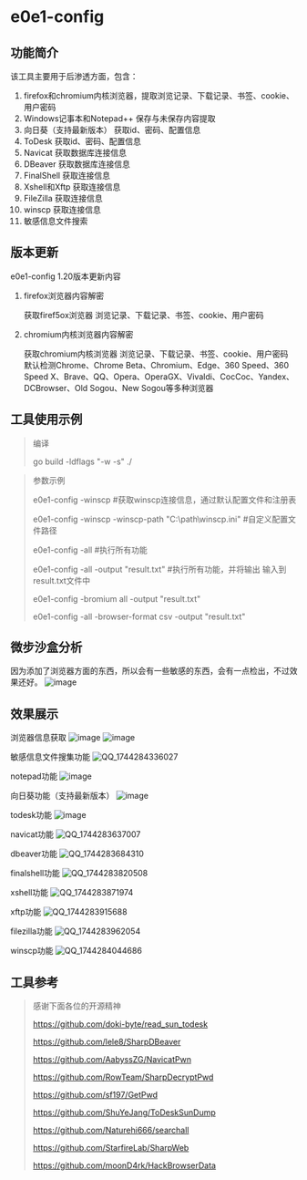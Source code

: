 ﻿# e0e1-config

## 功能简介
  该工具主要用于后渗透方面，包含：
  1. firefox和chromium内核浏览器，提取浏览记录、下载记录、书签、cookie、用户密码
  2. Windows记事本和Notepad++ 保存与未保存内容提取
  3. 向日葵（支持最新版本）  获取id、密码、配置信息
  4. ToDesk  获取id、密码、配置信息
  5. Navicat  获取数据库连接信息
  6. DBeaver  获取数据库连接信息
  7. FinalShell  获取连接信息
  8. Xshell和Xftp  获取连接信息
  9. FileZilla  获取连接信息
  10. winscp  获取连接信息
  11. 敏感信息文件搜索

## 版本更新
e0e1-config 1.20版本更新内容
  1. firefox浏览器内容解密

      获取firef5ox浏览器 浏览记录、下载记录、书签、cookie、用户密码
  3. chromium内核浏览器内容解密

      获取chromium内核浏览器 浏览记录、下载记录、书签、cookie、用户密码
    默认检测Chrome、Chrome Beta、Chromium、Edge、360 Speed、360 Speed X、Brave、QQ、Opera、OperaGX、Vivaldi、CocCoc、Yandex、DCBrowser、Old Sogou、New Sogou等多种浏览器

## 工具使用示例
> 编译
> 
> go build -ldflags "-w -s" ./
> 

> 参数示例
> 
>   e0e1-config -winscp   #获取winscp连接信息，通过默认配置文件和注册表
> 
>   e0e1-config -winscp -winscp-path "C:\path\winscp.ini"  #自定义配置文件路径
> 
>   e0e1-config -all      #执行所有功能
> 
>   e0e1-config -all -output "result.txt"   #执行所有功能，并将输出 输入到result.txt文件中
>
>   e0e1-config -bromium all -output "result.txt"
>
>  e0e1-config -all -browser-format csv -output "result.txt"
> 

## 微步沙盒分析
因为添加了浏览器方面的东西，所以会有一些敏感的东西，会有一点检出，不过效果还好。
![image](https://github.com/user-attachments/assets/a4bd2ec1-f436-4236-ab04-166de63844ec)


## 效果展示
浏览器信息获取
![image](https://github.com/user-attachments/assets/5969b2df-cd24-45fa-9971-f71a629d70b1)
![image](https://github.com/user-attachments/assets/ef190458-1cd6-4265-93dc-dce40571f018)


敏感信息文件搜集功能
![QQ_1744284336027](https://github.com/user-attachments/assets/5f87126e-6ec6-428d-9c85-f158edee5f5a)

notepad功能
![image](https://github.com/user-attachments/assets/905ca861-904f-4f80-ad27-eb799b7262d3)

向日葵功能（支持最新版本）
![image](https://github.com/user-attachments/assets/feae53bd-ce29-4c6b-8b72-1ca79d380379)

todesk功能
![image](https://github.com/user-attachments/assets/facf1d4e-6032-4d02-ad00-ca76d8f2c15c)

navicat功能
![QQ_1744283637007](https://github.com/user-attachments/assets/eed76767-f08a-4ec9-b1f7-28f7d36f48e5)

dbeaver功能
![QQ_1744283684310](https://github.com/user-attachments/assets/ec2f6a10-3cf2-43bb-8be1-2d0ea10d748a)

finalshell功能
![QQ_1744283820508](https://github.com/user-attachments/assets/6f8cb22b-7f79-4905-aed2-c12a89a7854c)

xshell功能
![QQ_1744283871974](https://github.com/user-attachments/assets/3fcbef27-78c5-4709-89d4-a9d9b7b8b1b0)

xftp功能
![QQ_1744283915688](https://github.com/user-attachments/assets/55e0c2af-0591-4336-a06f-18389e35fb11)

filezilla功能
![QQ_1744283962054](https://github.com/user-attachments/assets/4ea52413-2df7-4709-85a4-0c35a73513ef)

winscp功能
![QQ_1744284044686](https://github.com/user-attachments/assets/8812ca9e-5064-4fed-aad1-88f76c3b570c)


## 工具参考
>  感谢下面各位的开源精神
> 
>  https://github.com/doki-byte/read_sun_todesk
> 
>  https://github.com/lele8/SharpDBeaver
> 
>  https://github.com/AabyssZG/NavicatPwn
>
>  https://github.com/RowTeam/SharpDecryptPwd
> 
>  https://github.com/sf197/GetPwd
> 
>  https://github.com/ShuYeJang/ToDeskSunDump
> 
>  https://github.com/Naturehi666/searchall
>
>  https://github.com/StarfireLab/SharpWeb
>
>  https://github.com/moonD4rk/HackBrowserData
